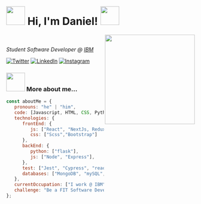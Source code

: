 <h1><img src="https://media.giphy.com/media/jMHfZbVnPjR7hlatmx/giphy.gif" width="50"> Hi, I'm Daniel! <img src="https://media.giphy.com/media/jMHfZbVnPjR7hlatmx/giphy.gif" width="50"></h1>
<img align='right' src="https://media.giphy.com/media/4T1C5WDMjg8u9sbgcT/giphy.gif" width="240">
<br/>
<p><em> Student Software Developer @ <a href="https://www.ibm.com">IBM</a> 
</em></p>

<a href="https://twitter.com/RdzCore" target="_blank"><img src="https://img.shields.io/twitter/follow/RdzCore?style=flat-square&labelColor=1da1f2&logo=twitter&logoColor=white&label=Twitter" alt="Twitter"></a>
<a href="https://www.linkedin.com/in/daniel-rodríguez-contreras/" target="_blank"><img src="https://img.shields.io/badge/LinkedIn-%230077B5.svg?&style=flat-square&logo=linkedin&logoColor=white" alt="LinkedIn"></a>
<a href="https://www.instagram.com/rdzcore/" target="_blank"><img src="https://img.shields.io/badge/Instagram-%23E4405F.svg?&style=flat-square&logo=instagram&logoColor=white" alt="Instagram"></a>

### <img src="https://media.giphy.com/media/PLIuwX8r3LoqQ8ns6k/giphy.gif" width="50"> More about me... 

```javascript
const aboutMe = {
   pronouns: "he" | "him",
   code: [Javascript, HTML, CSS, Python, Java],
   technologies: {
      frontEnd: {
         js: ["React", "NextJs, Redux"],
         css: ["Scss","Bootstrap"]
      },
      backEnd: {
         python: ["flask"],
         js: ["Node", "Express"],
      },
      test: ["Jest", "Cypress", "react-testing-library"],
      databases: ["MongoDB", "mySQL", "SQLServer", "SQLite", "Redis"],
   },
   currentOccupation: ["I work @ IBM", "Freelance", "Imaginer 🌱"],
   challenge: "Be a FIT Software Developer",
};
```

<!--
**DaniRdz/DaniRdz** is a ✨ _special_ ✨ repository because its `README.md` (this file) appears on your GitHub profile.

Here are some ideas to get you started:

- 🔭 I’m currently working on ...
- 🌱 I’m currently learning ...
- 👯 I’m looking to collaborate on ...
- 🤔 I’m looking for help with ...
- 💬 Ask me about ...
- 📫 How to reach me: ...
- 😄 Pronouns: ...
- ⚡ Fun fact: ...
-->
